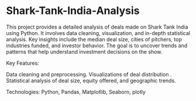 # Shark-Tank-India-Analysis
This project provides a detailed analysis of deals made on Shark Tank India using Python. It involves data cleaning, visualization, and in-depth statistical analysis. Key insights include the median deal size, 
cities of pitchers, top industries funded, and investor behavior. The goal is to uncover trends and patterns that help understand investment decisions on the show.

Key Features:

Data cleaning and preprocessing.
Visualizations of deal distribution .
Statistical analysis of deal size, equity offered, and geographic trends.


Technologies:
Python, Pandas, Matplotlib, Seaborn, plotly
